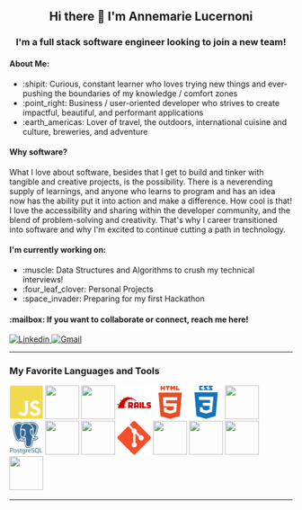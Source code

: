 <h2 align= "center"> Hi there 👋 I'm Annemarie Lucernoni </h2>

<h3 align="center"> I'm a full stack software engineer looking to join a new team!</h3>

<h4>About Me: </h4>
<ul>
 <li> :shipit: Curious, constant learner who loves trying new things and ever-pushing the boundaries of my knowledge / comfort zones </li>
 <li> :point_right: Business / user-oriented developer who strives to create impactful, beautiful, and performant applications </li>
 <li> :earth_americas: Lover of travel, the outdoors, international cuisine and culture, breweries, and adventure
</ul>

<h4>Why software?</h4>
<p> What I love about software, besides that I get to build and tinker with tangible and creative projects, is the possibility. There is a neverending supply of learnings, and anyone who learns to program and has an idea now has the ability put it into action and make a difference. How cool is that! I love the accessibility and sharing within the developer community, and the blend of problem-solving and creativity. That's why I career transitioned into software and why I'm excited to continue cutting a path in technology. </p>

<h4>I'm currently working on:</h4>
<ul>
 <li> :muscle: Data Structures and Algorithms to crush my technical interviews! </li>
 <li>  :four_leaf_clover: Personal Projects </li>
 <li>  :space_invader: Preparing for my first Hackathon </li>
</ul>

<h4> :mailbox: If you want to collaborate or connect, reach me here! </h4>

<a href="https://www.linkedin.com/in/annemarielucernoni/">
  <img
    alt="Linkedin"
    src="https://img.shields.io/badge/linkedin-0077B5?logo=linkedin&logoColor=white&style=for-the-badge"
  />
</a>

<a href="mailto:a.lucernoni0@gmail.com">
  <img
    alt="Gmail"
    src="https://img.shields.io/badge/gmail-EA4335?logo=gmail&logoColor=white&style=for-the-badge"
  />
</a>

---
<h3> My Favorite Languages and Tools </h3>
<div>
      <img src="https://github.com/devicons/devicon/blob/master/icons/javascript/javascript-plain.svg" width="60" height="60"/>
      <img src="https://cdn.jsdelivr.net/gh/devicons/devicon/icons/react/react-original-wordmark.svg" width="60" height="60"/>
      <img src="https://cdn.jsdelivr.net/gh/devicons/devicon/icons/ruby/ruby-plain-wordmark.svg" width="60" height="60"/>
      <img src="https://github.com/devicons/devicon/blob/master/icons/rails/rails-plain-wordmark.svg" width="60" height="60"/>
      <img src="https://github.com/devicons/devicon/blob/master/icons/html5/html5-plain-wordmark.svg" wwidth="60" height="60"/>
      <img src="https://github.com/devicons/devicon/blob/master/icons/css3/css3-plain-wordmark.svg" width="60" height="60"/>
      <img src="https://cdn.jsdelivr.net/gh/devicons/devicon/icons/sqlite/sqlite-plain-wordmark.svg" width="60" height="60"/>
      <img src="https://github.com/devicons/devicon/blob/master/icons/postgresql/postgresql-plain-wordmark.svg" width="60" height="60"/>
      <img src="https://cdn.jsdelivr.net/gh/devicons/devicon/icons/redux/redux-original.svg" width="60" height="60" />
      <img src="https://cdn.jsdelivr.net/gh/devicons/devicon/icons/github/github-original.svg" width="60" height="60"/>
      <img src="https://github.com/devicons/devicon/blob/master/icons/git/git-original.svg" width="60" height="60"/>
      <img src="https://cdn.jsdelivr.net/gh/devicons/devicon/icons/heroku/heroku-plain-wordmark.svg" width="60" height="60"/>      
      <img src="https://cdn.jsdelivr.net/gh/devicons/devicon/icons/materialui/materialui-original.svg" width="60" height="60"/>
      <img src="https://cdn.jsdelivr.net/gh/devicons/devicon/icons/canva/canva-original.svg" width="60" height="60"/>
      <img src="https://cdn.jsdelivr.net/gh/devicons/devicon/icons/visualstudio/visualstudio-plain.svg" width="60" height="60"/>
</div>

---

<!--
**alucernoni/alucernoni** is a ✨ _special_ ✨ repository because its `README.md` (this file) appears on your GitHub profile.

Here are some ideas to get you started:

- 🔭 I’m currently working on ...
- 🌱 I’m currently learning ...
- 👯 I’m looking to collaborate on ...
- 🤔 I’m looking for help with ...
- 💬 Ask me about ...
- 📫 How to reach me: ...
- 😄 Pronouns: ...
- ⚡ Fun fact: ...
-->
